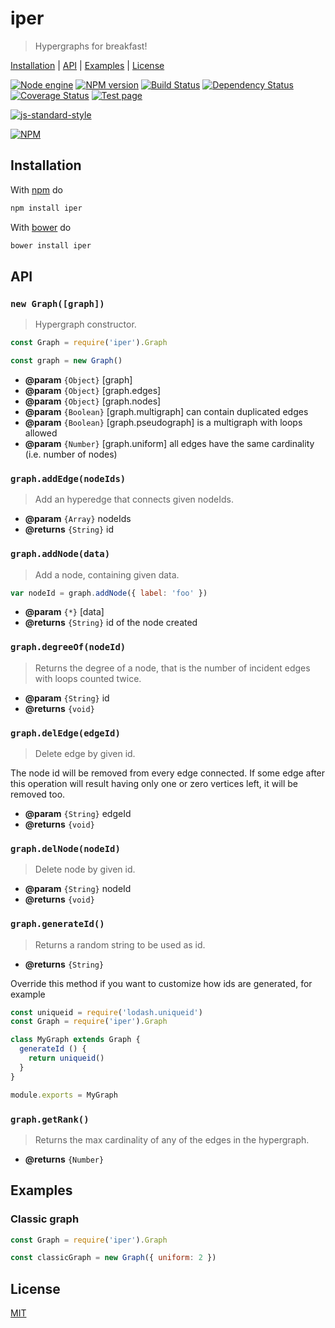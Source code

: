 # iper

> Hypergraphs for breakfast!

[Installation](#installation) |
[API](#api) |
[Examples](#examples) |
[License](#license)

[![Node engine](https://img.shields.io/node/v/iper.svg)](https://nodejs.org/en/) [![NPM version](https://badge.fury.io/js/iper.svg)](http://badge.fury.io/js/iper) [![Build Status](https://travis-ci.org/fibo/iper.svg?branch=master)](https://travis-ci.org/fibo/iper?branch=master) [![Dependency Status](https://gemnasium.com/fibo/iper.svg)](https://gemnasium.com/fibo/iper) [![Coverage Status](https://coveralls.io/repos/fibo/iper/badge.svg?branch=master)](https://coveralls.io/r/fibo/iper?branch=master) [![Test page](https://img.shields.io/badge/test-page-blue.svg)](http://g14n.info/iper/test)

[![js-standard-style](https://cdn.rawgit.com/feross/standard/master/badge.svg)](https://github.com/feross/standard)

[![NPM](https://nodei.co/npm-dl/iper.png)](https://nodei.co/npm-dl/iper/)

## Installation

With [npm](https://npmjs.org/) do

```bash
npm install iper
```

With [bower](http://bower.io/) do

```bash
bower install iper
```

## API

### `new Graph([graph])`

> Hypergraph constructor.

```javascript
const Graph = require('iper').Graph

const graph = new Graph()
```

* **@param** `{Object}` [graph]
* **@param** `{Object}` [graph.edges]
* **@param** `{Object}` [graph.nodes]
* **@param** `{Boolean}` [graph.multigraph] can contain duplicated edges
* **@param** `{Boolean}` [graph.pseudograph] is a multigraph with loops allowed
* **@param** `{Number}` [graph.uniform] all edges have the same cardinality (i.e. number of nodes)

### `graph.addEdge(nodeIds)`

> Add an hyperedge that connects given nodeIds.

* **@param** `{Array}` nodeIds
* **@returns** `{String}` id

### `graph.addNode(data)`

> Add a node, containing given data.

```javascript
var nodeId = graph.addNode({ label: 'foo' })
```

* **@param** `{*}` [data]
* **@returns** `{String}` id of the node created

### `graph.degreeOf(nodeId)`

> Returns the degree of a node, that is the number of incident edges with loops counted twice.

* **@param** `{String}` id
* **@returns** `{void}`

### `graph.delEdge(edgeId)`

> Delete edge by given id.

The node id will be removed from every edge connected.
If some edge after this operation will result having only one or zero
vertices left, it will be removed too.

* **@param** `{String}` edgeId
* **@returns** `{void}`

### `graph.delNode(nodeId)`

> Delete node by given id.

* **@param** `{String}` nodeId
* **@returns** `{void}`

### `graph.generateId()`

> Returns a random string to be used as id.

* **@returns** `{String}`

Override this method if you want to customize how ids are generated, for example

```javascript
const uniqueid = require('lodash.uniqueid')
const Graph = require('iper').Graph

class MyGraph extends Graph {
  generateId () {
    return uniqueid()
  }
}

module.exports = MyGraph
```

### `graph.getRank()`

> Returns the max cardinality of any of the edges in the hypergraph.

* **@returns** `{Number}`

## Examples

### Classic graph

```javascript
const Graph = require('iper').Graph

const classicGraph = new Graph({ uniform: 2 })
```

## License

[MIT](http://www.g14n.info/mit-license)
